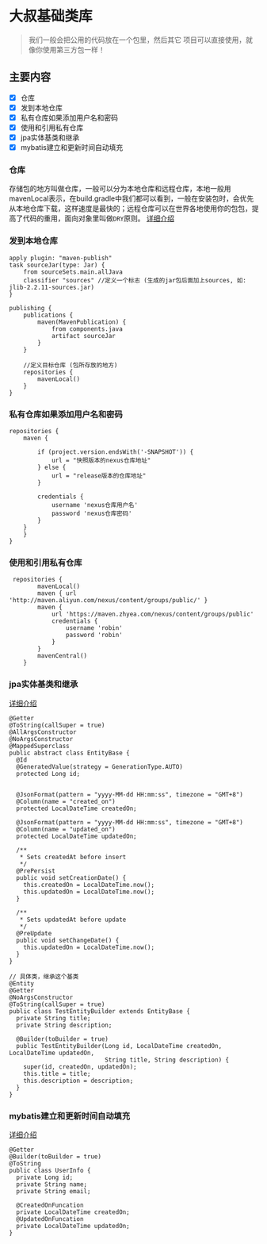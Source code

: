 # 大叔基础类库
> 我们一般会把公用的代码放在一个包里，然后其它 项目可以直接使用，就像你使用第三方包一样！
## 主要内容
* [x] 仓库
* [x] 发到本地仓库
* [x] 私有仓库如果添加用户名和密码
* [x] 使用和引用私有仓库
* [x] jpa实体基类和继承
* [x] mybatis建立和更新时间自动填充

### 仓库
存储包的地方叫做仓库，一般可以分为本地仓库和远程仓库，本地一般用mavenLocal表示，在build.gradle中我们都可以看到，一般在安装包时，会优先从本地仓库下载，这样速度是最快的；远程仓库可以在世界各地使用你的包包，提高了代码的重用，面向对象里叫做`DRY`原则。
[详细介绍](https://www.cnblogs.com/lori/p/10242486.html)
### 发到本地仓库
```
apply plugin: "maven-publish"
task sourceJar(type: Jar) {
    from sourceSets.main.allJava
    classifier "sources" //定义一个标志 (生成的jar包后面加上sources, 如: jlib-2.2.11-sources.jar)
}

publishing {
    publications {
        maven(MavenPublication) {
            from components.java
            artifact sourceJar
        }
    }

    //定义目标仓库 (包所存放的地方)
    repositories {
        mavenLocal()
    }
}

```
### 私有仓库如果添加用户名和密码
```
repositories {
    maven {

        if (project.version.endsWith('-SNAPSHOT')) {
            url = "快照版本的nexus仓库地址"
        } else {
            url = "release版本的仓库地址"
        }

        credentials {
            username 'nexus仓库用户名'
            password 'nexus仓库密码'
        }
    }
    }
}
```
### 使用和引用私有仓库
```
 repositories {
        mavenLocal()
        maven { url 'http://maven.aliyun.com/nexus/content/groups/public/' }
        maven {
            url 'https://maven.zhyea.com/nexus/content/groups/public'
            credentials {
                username 'robin'
                password 'robin'
            }
        }
        mavenCentral()
    }
```
### jpa实体基类和继承
[详细介绍](https://www.cnblogs.com/lori/p/10266508.html)

```
@Getter
@ToString(callSuper = true)
@AllArgsConstructor
@NoArgsConstructor
@MappedSuperclass
public abstract class EntityBase {
  @Id
  @GeneratedValue(strategy = GenerationType.AUTO)
  protected Long id;


  @JsonFormat(pattern = "yyyy-MM-dd HH:mm:ss", timezone = "GMT+8")
  @Column(name = "created_on")
  protected LocalDateTime createdOn;

  @JsonFormat(pattern = "yyyy-MM-dd HH:mm:ss", timezone = "GMT+8")
  @Column(name = "updated_on")
  protected LocalDateTime updatedOn;

  /**
   * Sets createdAt before insert
   */
  @PrePersist
  public void setCreationDate() {
    this.createdOn = LocalDateTime.now();
    this.updatedOn = LocalDateTime.now();
  }

  /**
   * Sets updatedAt before update
   */
  @PreUpdate
  public void setChangeDate() {
    this.updatedOn = LocalDateTime.now();
  }
}

// 具体类，继承这个基类
@Entity
@Getter
@NoArgsConstructor
@ToString(callSuper = true)
public class TestEntityBuilder extends EntityBase {
  private String title;
  private String description;

  @Builder(toBuilder = true)
  public TestEntityBuilder(Long id, LocalDateTime createdOn, LocalDateTime updatedOn,
                           String title, String description) {
    super(id, createdOn, updatedOn);
    this.title = title;
    this.description = description;
  }
}
```

### mybatis建立和更新时间自动填充
[详细介绍](https://www.cnblogs.com/lori/p/10281976.html)
```
@Getter
@Builder(toBuilder = true)
@ToString
public class UserInfo {
  private Long id;
  private String name;
  private String email;

  @CreatedOnFuncation
  private LocalDateTime createdOn;
  @UpdatedOnFuncation
  private LocalDateTime updatedOn;
}
```
